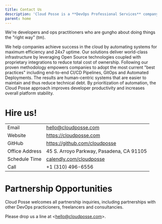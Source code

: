 ```yaml
---
title: Contact Us
description: 'Cloud Posse is a **DevOps Professional Services** company.'
parent: home
---
```


We're developers and ops practitioners who are gungho about doing things the "right way" (tm).

We help companies achieve success in the cloud by automating systems for maximum efficiency and 24x7 uptime. Our solutions deliver world-class infrastructure by leveraging Open Source technologies coupled with proprietary integrations to reduce total cost of ownership. Following our proven methodology empowers companies to adopt the most current "best practices" including end-to-end CI/CD Pipelines, GitOps and Automated Deployments. The results are human-centric systems that are easier to maintain and thus reduce technical debt. By prioritization of automation, the Cloud Posse approach improves developer productivity and increases overall platform stability.

# Hire us!

|                |                                                            |
|:-------------- |:---------------------------------------------------------- |
| Email          | [hello@cloudposse.com](mailto:hello@cloudposse.com)         |
| Website        | <https://cloudposse.com>                                   |
| GitHub         | <https://github.com/cloudposse>                            |
| Office Address | 45 S. Arroyo Parkway, Pasadena, CA 91105                   |
| Schedule Time  | [calendly.com/cloudposse](https://calendly.com/cloudposse) |
| Call           | +1 (310) 496-6556                                          |

# Partnership Opportunities

Cloud Posse welcomes all partnership inquiries, including partnerships with other DevOps practicioners, freelancers and consultancies.

Please drop us a line at <[hello@cloudposse.com](mailto:hello@cloudposse.com)>.
